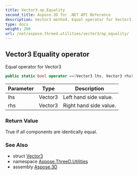 ```yaml
---
title: Vector3.op_Equality
second_title: Aspose.3D for .NET API Reference
description: Vector3 method. Equal operator for Vector3
type: docs
weight: 260
url: /net/aspose.threed.utilities/vector3/op_equality/
---
```

## Vector3 Equality operator

Equal operator for Vector3

```csharp
public static bool operator ==(Vector3 lhs, Vector3 rhs)
```

| Parameter | Type | Description |
| --- | --- | --- |
| lhs | Vector3 | Left hand side value. |
| rhs | Vector3 | Right hand side value. |

### Return Value

True if all components are identically equal.

### See Also

* struct [Vector3](../)
* namespace [Aspose.ThreeD.Utilities](../../../aspose.threed.utilities/)
* assembly [Aspose.3D](../../../)



